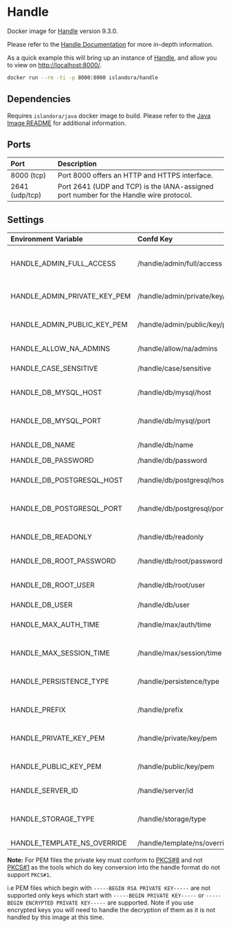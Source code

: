# Handle

Docker image for [Handle] version 9.3.0.

Please refer to the [Handle Documentation] for more in-depth information.

As a quick example this will bring up an instance of [Handle], and allow you
to view on <http://localhost:8000/>.

```bash
docker run --rm -ti -p 8000:8000 islandora/handle
```

## Dependencies

Requires `islandora/java` docker image to build. Please refer to the
[Java Image README](https://github.com/Islandora-Devops/isle-buildkit/blob/main/java/README.md) for additional information.

## Ports

| Port           | Description                                                                            |
| :------------- | :------------------------------------------------------------------------------------- |
| 8000 (tcp)     | Port 8000 offers an HTTP and HTTPS interface.                                          |
| 2641 (udp/tcp) | Port 2641 (UDP and TCP) is the IANA-assigned port number for the Handle wire protocol. |

## Settings

| Environment Variable         | Confd Key                     | Default                                               | Description                                                                                         |
| :--------------------------- | :---------------------------- | :---------------------------------------------------- | :-------------------------------------------------------------------------------------------------- |
| HANDLE_ADMIN_FULL_ACCESS     | /handle/admin/full/access     | yes                                                   | "yes" or "no". If set to "no" the "server_admins" will have default permissions at the prefix level |
| HANDLE_ADMIN_PRIVATE_KEY_PEM | /handle/admin/private/key/pem | See rootfs/etc/defaults/HANDLE_ADMIN_PRIVATE_KEY_PEM  | Please read the handle documentation for how this is use                                            |
| HANDLE_ADMIN_PUBLIC_KEY_PEM  | /handle/admin/public/key/pem  | See rootfs/etc/defaults/HANDLE_ADMIN_PUBLIC_KEY_PEM   | Please read the handle documentation for how this is use                                            |
| HANDLE_ALLOW_NA_ADMINS       | /handle/allow/na/admins       | yes                                                   | "yes" or "no". Allow admins from GHR?                                                               |
| HANDLE_CASE_SENSITIVE        | /handle/case/sensitive        | no                                                    | "yes" or "no". Whether or not handles are case sensitive                                            |
| HANDLE_DB_MYSQL_HOST         | /handle/db/mysql/host         | mariadb                                               | The database host if HANDLE_PERSISTENCE_TYPE is mysql                                               |
| HANDLE_DB_MYSQL_PORT         | /handle/db/mysql/port         | 3306                                                  | The database port if HANDLE_PERSISTENCE_TYPE is mysql                                               |
| HANDLE_DB_NAME               | /handle/db/name               | handle                                                | The name of the handle database                                                                     |
| HANDLE_DB_PASSWORD           | /handle/db/password           | password                                              | The database users password                                                                         |
| HANDLE_DB_POSTGRESQL_HOST    | /handle/db/postgresql/host    | postgresql                                            | The database host if HANDLE_PERSISTENCE_TYPE is postgresql                                          |
| HANDLE_DB_POSTGRESQL_PORT    | /handle/db/postgresql/port    | 5432                                                  | The database port if HANDLE_PERSISTENCE_TYPE is postgresql                                          |
| HANDLE_DB_READONLY           | /handle/db/readonly           | no                                                    | A boolean setting (can be "yes" or "no") prevent / allow database modification                      |
| HANDLE_DB_ROOT_PASSWORD      | /handle/db/root/password      | password                                              | The database root user password                                                                     |
| HANDLE_DB_ROOT_USER          | /handle/db/root/user          | root                                                  | The database root user (used to create the handle database)                                         |
| HANDLE_DB_USER               | /handle/db/user               | handle                                                | The database user                                                                                   |
| HANDLE_MAX_AUTH_TIME         | /handle/max/auth/time         | 60000                                                 | The number of seconds to wait for a client to respond to an authentication challenge                |
| HANDLE_MAX_SESSION_TIME      | /handle/max/session/time      | 86400000                                              | Time in milliseconds that an authenticated client session can persist                               |
| HANDLE_PERSISTENCE_TYPE      | /handle/persistence/type      | mysql                                                 | The database backend to use (only used if storage type is set to sql)                               |
| HANDLE_PREFIX                | /handle/prefix                | 200                                                   | Please read the handle documentation for how this is use                                            |
| HANDLE_PRIVATE_KEY_PEM       | /handle/private/key/pem       | See rootfs/etc/defaults/HANDLE_PRIVATE_KEY_PEM        | Please read the handle documentation for how this is use                                            |
| HANDLE_PUBLIC_KEY_PEM        | /handle/public/key/pem        | See rootfs/etc/defaults/HANDLE_PUBLIC_KEY_PEM         | Please read the handle documentation for how this is use                                            |
| HANDLE_SERVER_ID             | /handle/server/id             | 1                                                     | Used to distinguish from other servers within the same site                                         |
| HANDLE_STORAGE_TYPE          | /handle/storage/type          | bdbje                                                 | Can be 'sql', if 'bdbje' make sure to create a volume at `/var/handle/bdbje` to persist changes     |
| HANDLE_TEMPLATE_NS_OVERRIDE  | /handle/template/ns/override  | no                                                    | Prefer server_config settings.                                                                      |

**Note:** For PEM files the private key must conform to
[PKCS#8](https://en.wikipedia.org/wiki/PKCS_8) and not
[PKCS#1](https://en.wikipedia.org/wiki/PKCS_1) as the tools which do key
conversion into the handle format do not support `PKCS#1`.

i.e PEM files which begin with `-----BEGIN RSA PRIVATE KEY-----` are not
supported only keys which start with `-----BEGIN PRIVATE KEY-----` or
`-----BEGIN ENCRYPTED PRIVATE KEY-----` are supported. Note if you use encrypted
keys you will need to handle the decryption of them as it is not handled by this
image at this time.

[Handle Documentation]: https://www.handle.net/tech_manual/HN_Tech_Manual_9.pdf
[Handle]: https://handle.net/
